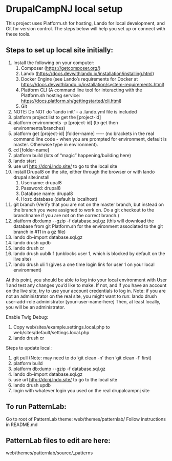#  DrupalCampNJ local setup

This project uses Platform.sh for hosting, Lando for local development, and Git for version control. The steps below will help you set up or connect with these tools.

## Steps to set up local site initially:  
1. Install the following on your computer: 
    1. Composer (https://getcomposer.org/)
    2. Lando (https://docs.devwithlando.io/installation/installing.html)
    3. Docker Engine (see Lando’s requirements for Docker at https://docs.devwithlando.io/installation/system-requirements.html)
    4. Platform CLI (A command line tool for interacting with the Platform.sh hosting service: https://docs.platform.sh/gettingstarted/cli.html)
    5. Git
2. NOTE: Do NOT do 'lando init' - a .lando.yml file is included
3. platform project:list to get the [project-id]  
4. platform environments -p [project-id] (to get then environments/branches)
5. platform get [project-id] [folder-name] ---- (no brackets in the real command line code - 
when you are prompted for environment, default is master. Otherwise type in environment).
6. cd [folder-name]
7. platform build (lots of “magic” happening/building here)
8. lando start
9. use url http://dcnj.lndo.site/ to go to the local site
10. install Drupal8 on the site, either through the browser or with lando drupal site:install
    1. Username: drupal8
    2. Password: drupal8
    3. Database name: drupal8
    4. Host: database (default is localhost)
11. git branch (Verify that you are not on the master branch, but instead on the branch you were assigned to work on. Do a git checkout to the branchname if you are not on the correct branch.)
12. platform db:dump --gzip -f database.sql.gz (this will download the database from git Platform.sh for the environment associated to the git branch in #11 in a gz file)
13. lando db-import database.sql.gz
14. lando drush updb
15. lando drush cr
16. lando drush uublk 1 (unblocks user 1, which is blocked by default on the live site)
17. lando drush uli 1 (gives a one time login link for user 1 on your local environment)

At this point, you should be able to log into your local environment with User 1 and test any changes you’d like to make. If not, and if you have an account on the live site, try to use your account credentials to log in. Note: if you are not an administrator on the real site, you might want to run: lando drush user-add-role administrator [your-user-name-here]
Then, at least locally, you will be an administrator.

Enable Twig Debug:
1) Copy web/sites/example.settings.local.php to web/sites/default/settings.local.php
2) lando drush cr

Steps to update local:
1) git pull (Note: may need to do ‘git clean -n’ then ‘git clean -f’ first)
2) platform build
3) platform db:dump --gzip -f database.sql.gz
4) lando db-import database.sql.gz
5) use url http://dcnj.lndo.site/ to go to the local site
6) lando drush updb
7) login with whatever login you used on the real drupalcampnj site

## To run PatternLab:
Go to root of PatternLab theme: web/themes/patternlab/
Follow instructions in README.md

## PatternLab files to edit are here:
web/themes/patternlab/source/_patterns

